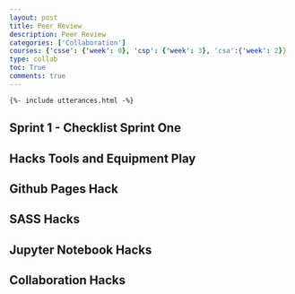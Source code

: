 ```yaml
---
layout: post
title: Peer Review 
description: Peer Review
categories: ['Collaboration']
courses: {'csse': {'week': 0}, 'csp': {'week': 3}, 'csa':{'week': 2}}
type: collab
toc: True
comments: true
---
```

    {%- include utterances.html -%}

## Sprint 1 - Checklist Sprint One

## Hacks Tools and Equipment Play

## Github Pages Hack

## SASS Hacks

## Jupyter Notebook Hacks

## Collaboration Hacks
<script src="https://utteranc.es/client.js"
        repo="trevorhuang1/csa_blog"
        issue-term="pathname"
        theme="github-light"
        crossorigin="anonymous"
        async>
</script>
